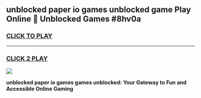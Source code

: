
## unblocked paper io games unblocked game Play Online 👋 Unblocked Games #8hv0a
<h3>
<a href="https://premium.freeplayer.one?title=unblocked_paper_io_games&ref=21F">CLICK TO PLAY</a></h3>
<hr>

<h3>
<a href="https://premium.freeplayer.one?title=unblocked_paper_io_games&ref=21F">CLICK 2 PLAY</a>
  
</h3>

<a href="https://premium.freeplayer.one?title=unblocked_paper_io_games&ref=21F/"><img src="https://clearcache.store/games.png"></a>


**unblocked paper io games games unblocked: Your Gateway to Fun and Accessible Online Gaming**
